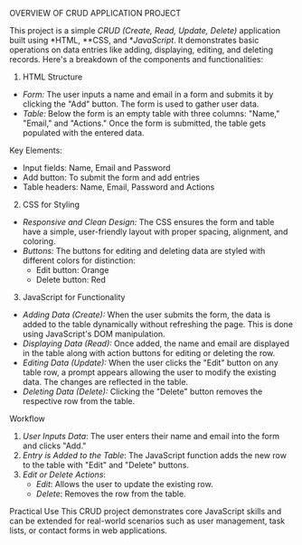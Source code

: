   OVERVIEW OF CRUD APPLICATION PROJECT

This project is a simple *CRUD (Create, Read, Update, Delete)* application built using *HTML, **CSS, and **JavaScript*. It demonstrates basic operations on data entries like adding, displaying, editing, and deleting records. Here's a breakdown of the components and functionalities:

 1. HTML Structure
   - *Form:* The user inputs a name and email in a form and submits it by clicking the "Add" button. The form is used to gather user data.
   - *Table:* Below the form is an empty table with three columns: "Name," "Email," and "Actions." Once the form is submitted, the table gets populated with the entered data.
   
   Key Elements:
   - Input fields: Name, Email and Password
   - Add button: To submit the form and add entries
   - Table headers: Name, Email, Password and Actions

 2. CSS for Styling
   - *Responsive and Clean Design:* The CSS ensures the form and table have a simple, user-friendly layout with proper spacing, alignment, and coloring.
   - *Buttons:* The buttons for editing and deleting data are styled with different colors for distinction:
     - Edit button: Orange
     - Delete button: Red

 3. JavaScript for Functionality
   - *Adding Data (Create):* When the user submits the form, the data is added to the table dynamically without refreshing the page. This is done using JavaScript's DOM manipulation.
   - *Displaying Data (Read):* Once added, the name and email are displayed in the table along with action buttons for editing or deleting the row.
   - *Editing Data (Update):* When the user clicks the "Edit" button on any table row, a prompt appears allowing the user to modify the existing data. The changes are reflected in the table.
   - *Deleting Data (Delete):* Clicking the "Delete" button removes the respective row from the table.

 Workflow
1. *User Inputs Data*: The user enters their name and email into the form and clicks "Add."
2. *Entry is Added to the Table*: The JavaScript function adds the new row to the table with "Edit" and "Delete" buttons.
3. *Edit or Delete Actions*: 
   - *Edit*: Allows the user to update the existing row.
   - *Delete*: Removes the row from the table.

 Practical Use
This CRUD project demonstrates core JavaScript skills and can be extended for real-world scenarios such as user management, task lists, or contact forms in web applications.
